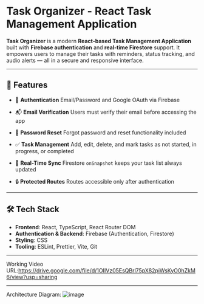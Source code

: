 # Task Organizer - React Task Management Application

**Task Organizer** is a modern **React-based Task Management Application** built with **Firebase authentication** and **real-time Firestore** support. It empowers users to manage their tasks with reminders, status tracking, and audio alerts — all in a secure and responsive interface.

---

## 🚀 Features

* 🔐 **Authentication**
  Email/Password and Google OAuth via Firebase

* 📬 **Email Verification**
  Users must verify their email before accessing the app

* 🔑 **Password Reset**
  Forgot password and reset functionality included

* ✅ **Task Management**
  Add, edit, delete, and mark tasks as not started, in progress, or completed

* 🔄 **Real-Time Sync**
  Firestore `onSnapshot` keeps your task list always updated

* 🔒 **Protected Routes**
  Routes accessible only after authentication

---

## 🛠 Tech Stack

* **Frontend**: React, TypeScript, React Router DOM
* **Authentication & Backend**: Firebase (Authentication, Firestore)
* **Styling**: CSS
* **Tooling**: ESLint, Prettier, Vite, Git

---

Working Video URL:https://drive.google.com/file/d/1OIIVz05EsQBrl75pX82piWsKyO0hZkM6/view?usp=sharing

---

Architecture Diagram:
![image](https://github.com/user-attachments/assets/d153dd98-9b25-4b09-8bea-69ed68b5257a)


